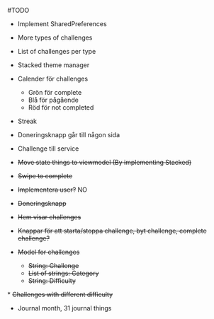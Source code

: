 #TODO


* Implement SharedPreferences
* More types of challenges
* List of challenges per type
* Stacked theme manager
* Calender för challenges
    * Grön för complete
    * Blå för pågående
    * Röd för not completed
* Streak 
* Doneringsknapp går till någon sida
* Challenge till service



* <s>Move state things to viewmodel (By implementing Stacked)</s>
* <s>Swipe to complete</s>
* <s>Implementera user?</s> NO

* <s>Doneringsknapp</s>

* <s>Hem visar challenges</s>
* <s>Knappar för att starta/stoppa challenge, byt challenge, complete challenge?</s>
* <s>Model for challenges 
    * String: Challenge
    * List of strings: Category
    * String: Difficulty 
</s>
* <s>Challenges with different difficulty</s>

* Journal month, 31 journal things